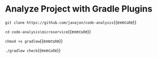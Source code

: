 # Analyze Project with Gradle Plugins #

`git clone https://github.com/javajon/code-analysis`{{execute}}

`cd code-analysis\microservice`{{execute}}

`chmod +x gradlew`{{execute}}

`./gradlew check`{{execute}}
